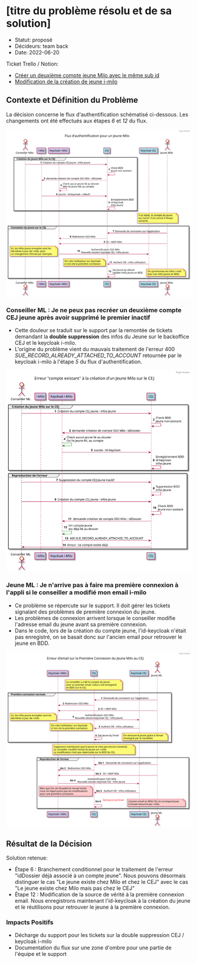 # [titre du problème résolu et de sa solution]

- Statut: proposé
- Décideurs: team back
- Date: 2022-06-20

Ticket Trello / Notion:

- [Créer un deuxième compte jeune Milo avec le même sub id](https://www.notion.so/fabnummas/N-recr-e-un-deuxi-me-compte-jeune-milo-avec-le-m-me-sub-ID-f6b04167d1a94a14913342cad9949fff)
- [Modification de la création de jeune i-milo](https://www.notion.so/fabnummas/Modification-de-la-cr-ation-de-jeune-i-milo-a69e0cca67a54ab1a65e9beddc47a9fc)

## Contexte et Définition du Problème

La décision concerne le flux d'authentification schématisé ci-dessous. Les changements ont été effectués aux étapes _6_ et _12_ du flux.

<img src="../diagrammes/authentification-flux-milo.svg">

### Conseiller ML : Je ne peux pas recréer un deuxième compte CEJ jeune après avoir supprimé le premier inactif

- Cette douleur se traduit sur le support par la remontée de tickets demandant la **double suppression** des infos du Jeune sur le backoffice CEJ et le keycloak i-milo.
- L'origine du problème vient du mauvais traitement de l'erreur 400 _SUE_RECORD_ALREADY_ATTACHED_TO_ACCOUNT_ retournée par le keycloak i-milo à l'étape _5_ du flux d'authentification.

<img src="../diagrammes/authentification-erreur-compte-existant.svg">

### Jeune ML : Je n'arrive pas à faire ma première connexion à l'appli si le conseiller a modifié mon email i-milo

- Ce problème se répercute sur le support. Il doit gérer les tickets signalant des problèmes de première connexion du jeune.
- Les problèmes de connexion arrivent lorsque le conseiller modifie l'adresse email du jeune avant sa première connexion.
- Dans le code, lors de la création du compte jeune, l'id-keycloak n'était pas enregistré, on se basait donc sur l'ancien email pour retrouver le jeune en BDD.

<img src="../diagrammes/authentification-erreur-email-invalide.svg">

## Résultat de la Décision

Solution retenue:

- Étape 6 : Branchement conditionnel pour le traitement de l'erreur "idDossier déjà associé à un compte jeune". Nous pouvons désormais distinguer le cas "Le jeune existe chez Milo et chez le CEJ" avec le cas "Le jeune existe chez Milo mais pas chez le CEJ"
- Étape 12 : Modification de la source de vérité à la première connexion email. Nous enregistrons maintenant l'id-keycloak à la création du jeune et le réutilisons pour retrouver le jeune à la première connexion.

### Impacts Positifs

- Décharge du support pour les tickets sur la double suppression CEJ / keycloak i-milo
- Documentation du flux sur une zone d'ombre pour une partie de l'équipe et le support
